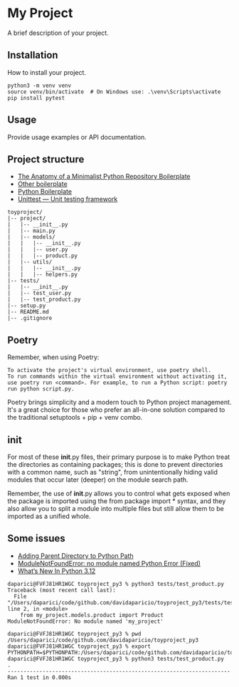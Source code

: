 # My Project

A brief description of your project.

## Installation

How to install your project.

```
python3 -m venv venv
source venv/bin/activate  # On Windows use: .\venv\Scripts\activate
pip install pytest
```

## Usage

Provide usage examples or API documentation.


## Project structure

- [The Anatomy of a Minimalist Python Repository Boilerplate](https://medium.com/@tszumowski/the-anatomy-of-a-minimalist-python-repository-boilerplate-26cb2a296ba4)
- [Other boilerplate](https://github.com/topics/python-boilerplate)
- [Python Boilerplate](https://www.python-boilerplate.com/py3+executable+unittest)
- [Unittest — Unit testing framework](https://docs.python.org/3/library/unittest.html)


```Python3
toyproject/
|-- project/
|   |-- __init__.py
|   |-- main.py
|   |-- models/
|   |   |-- __init__.py
|   |   |-- user.py
|   |   |-- product.py
|   |-- utils/
|   |   |-- __init__.py
|   |   |-- helpers.py
|-- tests/
|   |-- __init__.py
|   |-- test_user.py
|   |-- test_product.py
|-- setup.py
|-- README.md
|-- .gitignore
```

## Poetry

Remember, when using Poetry:

    To activate the project's virtual environment, use poetry shell.
    To run commands within the virtual environment without activating it, use poetry run <command>. For example, to run a Python script: poetry run python script.py.

Poetry brings simplicity and a modern touch to Python project management. It's a great choice for those who prefer an all-in-one solution compared to the traditional setuptools + pip + venv combo.

## __init__

For most of these __init__.py files, their primary purpose is to make Python treat the directories as containing packages; this is done to prevent directories with a common name, such as "string", from unintentionally hiding valid modules that occur later (deeper) on the module search path.

Remember, the use of __init__.py allows you to control what gets exposed when the package is imported using the from package import * syntax, and they also allow you to split a module into multiple files but still allow them to be imported as a unified whole.

## Some issues

- [Adding Parent Directory to Python Path](https://safjan.com/python-add-parent-directory-to-path/)
- [ModuleNotFoundError: no module named Python Error (Fixed)](https://www.freecodecamp.org/news/module-not-found-error-in-python-solved/)
- [What’s New In Python 3.12](https://docs.python.org/3/whatsnew/3.12.html)

``` 
daparici@FVFJ81HR1WGC toyproject_py3 % python3 tests/test_product.py
Traceback (most recent call last):
  File "/Users/daparici/code/github.com/davidaparicio/toyproject_py3/tests/test_product.py", line 2, in <module>
    from my_project.models.product import Product
ModuleNotFoundError: No module named 'my_project'

daparici@FVFJ81HR1WGC toyproject_py3 % pwd
/Users/daparici/code/github.com/davidaparicio/toyproject_py3
daparici@FVFJ81HR1WGC toyproject_py3 % export PYTHONPATH=$PYTHONPATH:/Users/daparici/code/github.com/davidaparicio/toyproject_py3
daparici@FVFJ81HR1WGC toyproject_py3 % python3 tests/test_product.py
.
----------------------------------------------------------------------
Ran 1 test in 0.000s
```